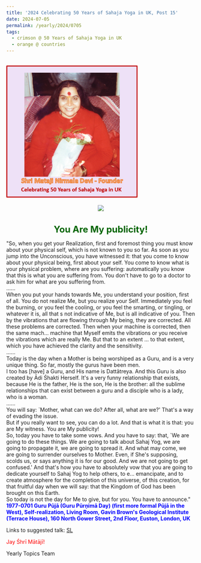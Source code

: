 ```yaml
---
title: '2024 Celebrating 50 Years of Sahaja Yoga in UK, Post 15'
date: 2024-07-05
permalink: /yearly/2024/0705
tags:
  - crimson @ 50 Years of Sahaja Yoga in UK
  - orange @ countries
---
```


<br>
<div style="text-align: left"><img src="/images/50YearsUK.png" width="350" /></div><br>

<div style="text-align: center"><img src="https://pub-b6058b8fc5314638989cdd5e49178be6.r2.dev/FT0030.jpg" /></div>

<br>
<p style="color:DarkGreen; text-align:center">
<font size="+2"><b>You Are My publicity!</b><br></font>
</p>

<p>
"So, when you get your Realization, first and foremost thing you must know about your physical self, which is not known to you so far. As soon as you jump into the Unconscious, you have witnessed it: that you come to know about your physical being, first about your self. You come to know what is your physical problem, where are you suffering: automatically you know that this is what you are suffering from. You don't have to go to a doctor to ask him for what are you suffering from.<br>
......<br>
When you put your hands towards Me, you understand your position, first of all. You do not realize Me, but you realize your Self. Immediately you feel the burning, or you feel the cooling, or you feel the smarting, or tingling, or whatever it is, all that s not indicative of Me, but is all indicative of you. Then by the vibrations that are flowing through My being, they are corrected. All these problems are corrected. Then when your machine is corrected, then the same mach... machine that Myself emits the vibrations or you receive the vibrations which are really Me. But that to an extent ... to that extent, which you have achieved the clarity and the sensitivity.<br>
......<br>
Today is the day when a Mother is being worshiped as a Guru, and is a very unique thing. So far, mostly the gurus have been men.<br>
I too has [have] a Guru, and His name is Dattātreya. And this Guru is also created by Ādi Śhakti Herself. It's a very funny relationship that exists, because He is the father, He is the son, He is the brother: all the sublime relationships that can exist between a guru and a disciple who is a lady, who is a woman.<br>
......<br>
You will say: `Mother, what can we do? After all, what are we?' That's a way of evading the issue.<br>
But if you really want to see, you can do a lot. And that is what it is that: you are My witness. You are My publicity!<br>
So, today you have to take some vows. And you have to say: that, `We are going to do these things. We are going to talk about Sahaj Yog, we are going to propagate it, we are going to spread it. And what may come, we are going to surrender ourselves to Mother. Even, if She's supposing, scolds us, or says anything it is for our good. And we are not going to get confused.' And that's how you have to absolutely vow that you are going to dedicate yourself to Sahaj Yog to help others, to e... emancipate, and to create atmosphere for the completion of this universe, of this creation, for that fruitful day when we will say: that the Kingdom of God has been brought on this Earth.<br>
So today is not the day for Me to give, but for you. You have to announce."<br>
<font color="blue"><b>1977-0701 Guru Pūjā (Guru Pūrṇimā Day) (first more formal Pūjā in the West), Self-realization, Living Room, Gavin Brown's Geological Institute (Terrace House), 160 North Gower Street, 2nd Floor, Euston, London, UK</b></font><br>
</p>

Links to suggested talk: <a href="https://soundcloud.com/sahaja-library/1977-0731-kundalini-and-self"> SL</a><br>

<p style="color:red;">Jay Śhrī Mātājī!<br></p>

<p>Yearly Topics Team</p>